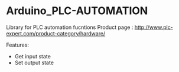 # Arduino_PLC-AUTOMATION
Library for PLC automation fucntions
Product page : http://www.plc-expert.com/product-category/hardware/

Features:
* Get input state
* Set output state
